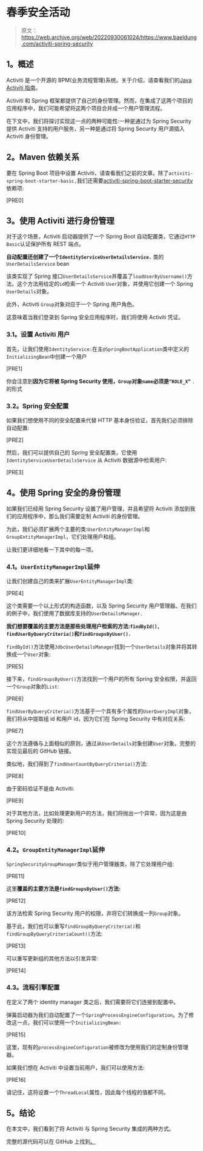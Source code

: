 # 春季安全活动

> 原文：<https://web.archive.org/web/20220930061024/https://www.baeldung.com/activiti-spring-security>

## **1。概述**

Activiti 是一个开源的 BPM(业务流程管理)系统。关于介绍，请查看我们的[Java Activiti 指南](/web/20220627084230/https://www.baeldung.com/java-activiti)。

Activiti 和 Spring 框架都提供了自己的身份管理。然而，在集成了这两个项目的应用程序中，我们可能希望将这两个项目合并成一个用户管理流程。

在下文中，我们将探讨实现这一点的两种可能性:一种是通过为 Spring Security 提供 Activiti 支持的用户服务，另一种是通过将 Spring Security 用户源插入 Activiti 身份管理。

## **2。Maven 依赖关系**

要在 Spring Boot 项目中设置 Activiti，请查看我们之前的文章。除了`activiti-spring-boot-starter-basic,`我们还需要[activiti-spring-boot-starter-security](https://web.archive.org/web/20220627084230/https://search.maven.org/classic/#search%7Cga%7C1%7Ca%3A%22activiti-spring-boot-starter-security%22)依赖项:

[PRE0]

## **3。使用 Activiti** 进行身份管理

对于这个场景，Activiti 启动器提供了一个 Spring Boot 自动配置类，它通过`HTTP Basic`认证保护所有 REST 端点。

**自动配置还创建了一个`IdentityServiceUserDetailsService.`** 类的`UserDetailsService` bean

该类实现了 Spring 接口`UserDetailsService`并覆盖了`loadUserByUsername()`方法。这个方法用给定的`id`检索一个 Activiti `User`对象，并使用它创建一个 Spring `UserDetails`对象。

此外，Activiti `Group`对象对应于一个 Spring 用户角色。

这意味着当我们登录到 Spring 安全应用程序时，我们将使用 Activiti 凭证。

### **3.1。设置 Activiti 用户**

首先，让我们使用`IdentityService:`在主`@SpringBootApplication`类中定义的`InitializingBean`中创建一个用户

[PRE1]

你会注意到**因为它将被 Spring Security 使用，`Group`对象`name`必须是`“ROLE_X”`** `.`的形式

### **3.2。Spring 安全配置**

如果我们想使用不同的安全配置来代替 HTTP 基本身份验证，首先我们必须排除自动配置:

[PRE2]

然后，我们可以提供自己的 Spring 安全配置类，它使用`IdentityServiceUserDetailsService` 从 Activiti 数据源中检索用户:

[PRE3]

## **4。使用 Spring 安全的身份管理**

如果我们已经用 Spring Security 设置了用户管理，并且希望将 Activiti 添加到我们的应用程序中，那么我们需要定制 Activiti 的身份管理。

为此，我们必须扩展两个主要的类:`UserEntityManagerImpl`和`GroupEntityManagerImpl`，它们处理用户和组。

让我们更详细地看一下其中的每一项。

### **4.1。`UserEntityManagerImpl`延伸**

让我们创建自己的类来扩展`UserEntityManagerImpl`类:

[PRE4]

这个类需要一个以上形式的构造函数，以及 Spring Security 用户管理器。在我们的例子中，我们使用了数据库支持的`UserDetailsManager.`

**我们想要覆盖的主要方法是那些处理用户检索的方法:`findById(),` `findUserByQueryCriteria()`和`findGroupsByUser().`**

`findById()`方法使用`JdbcUserDetailsManager`找到一个`UserDetails`对象并将其转换成一个`User`对象:

[PRE5]

接下来，`findGroupsByUser()`方法找到一个用户的所有 Spring 安全权限，并返回一个`Group`对象的`List`:

[PRE6]

`findUserByQueryCriteria()`方法基于一个具有多个属性的`UserQueryImpl`对象，我们将从中提取组 id 和用户 id，因为它们在 Spring Security 中有对应关系:

[PRE7]

这个方法遵循与上面相似的原则，通过从`UserDetails`对象创建`User`对象。完整的实现见最后的 GitHub 链接。

类似地，我们得到了`findUserCountByQueryCriteria()`方法:

[PRE8]

由于密码验证不是由 Activiti:

[PRE9]

对于其他方法，比如处理更新用户的方法，我们将抛出一个异常，因为这是由 Spring Security 处理的:

[PRE10]

### **4.2。`GroupEntityManagerImpl`延伸**

`SpringSecurityGroupManager`类似于用户管理器类，除了它处理用户组:

[PRE11]

这里**覆盖的主要方法是`findGroupsByUser()`方法:**

[PRE12]

该方法检索 Spring Security 用户的权限，并将它们转换成一列`Group`对象。

基于此，我们也可以重写`findGroupByQueryCriteria()`和`findGroupByQueryCriteriaCount()`方法:

[PRE13]

可以重写更新组的其他方法以引发异常:

[PRE14]

### **4.3。流程引擎配置**

在定义了两个 identity manager 类之后，我们需要将它们连接到配置中。

弹簧启动器为我们自动配置了一个`SpringProcessEngineConfiguration`。为了修改这一点，我们可以使用一个`InitializingBean:`

[PRE15]

这里，现有的`processEngineConfiguration`被修改为使用我们的定制身份管理器。

如果我们想在 Activiti 中设置当前用户，我们可以使用方法:

[PRE16]

请记住，这将设置一个`ThreadLocal`属性，因此每个线程的值都不同。

## **5。结论**

在本文中，我们看到了将 Activiti 与 Spring Security 集成的两种方式。

完整的源代码可以在 GitHub 上找到[。](https://web.archive.org/web/20220627084230/https://github.com/eugenp/tutorials/tree/master/spring-activiti)